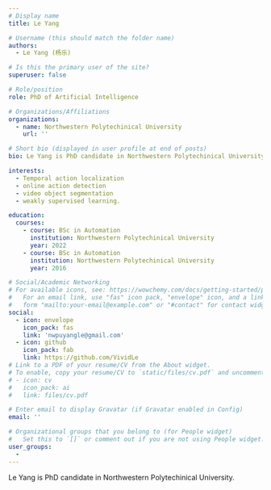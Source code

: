```yaml
---
# Display name
title: Le Yang

# Username (this should match the folder name)
authors:
  - Le Yang (杨乐)

# Is this the primary user of the site?
superuser: false

# Role/position
role: PhD of Artificial Intelligence

# Organizations/Affiliations
organizations:
  - name: Northwestern Polytechinical University
    url: ''

# Short bio (displayed in user profile at end of posts)
bio: Le Yang is PhD candidate in Northwestern Polytechinical University.

interests:
  - Temporal action localization
  - online action detection
  - video object segmentation
  - weakly supervised learning.

education:
  courses:
    - course: BSc in Automation
      institution: Northwestern Polytechinical University
      year: 2022
    - course: BSc in Automation
      institution: Northwestern Polytechinical University
      year: 2016

# Social/Academic Networking
# For available icons, see: https://wowchemy.com/docs/getting-started/page-builder/#icons
#   For an email link, use "fas" icon pack, "envelope" icon, and a link in the
#   form "mailto:your-email@example.com" or "#contact" for contact widget.
social:
  - icon: envelope
    icon_pack: fas
    link: 'nwpuyangle@gmail.com'
  - icon: github
    icon_pack: fab
    link: https://github.com/VividLe
# Link to a PDF of your resume/CV from the About widget.
# To enable, copy your resume/CV to `static/files/cv.pdf` and uncomment the lines below.
# - icon: cv
#   icon_pack: ai
#   link: files/cv.pdf

# Enter email to display Gravatar (if Gravatar enabled in Config)
email: ''

# Organizational groups that you belong to (for People widget)
#   Set this to `[]` or comment out if you are not using People widget.
user_groups:
  - 
---
```


Le Yang is PhD candidate in Northwestern Polytechinical University.

